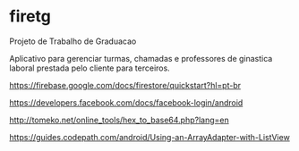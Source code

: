 # firetg
Projeto de Trabalho de Graduacao

  Aplicativo para gerenciar turmas, chamadas e professores de ginastica laboral prestada pelo cliente para terceiros.


https://firebase.google.com/docs/firestore/quickstart?hl=pt-br

https://developers.facebook.com/docs/facebook-login/android

http://tomeko.net/online_tools/hex_to_base64.php?lang=en

https://guides.codepath.com/android/Using-an-ArrayAdapter-with-ListView
